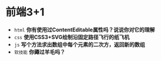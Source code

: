 # 前端3+1
- `html` **你有使用过ContentEditable属性吗？说说你对它的理解**
- `css` **使用CSS3+SVG绘制沿固定路径飞行的纸飞机**
- `js` **写个方法求出数组中每个元素的二次方，返回新的数组**
- `软技能` **你薅过羊毛吗？**

